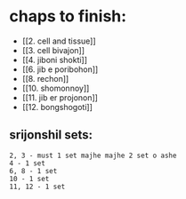 # chaps to finish:
 - [[2. cell and tissue]]
 - [[3. cell bivajon]]
 - [[4. jiboni shokti]]
 - [[6. jib e poribohon]]
 - [[8. rechon]]
 - [[10. shomonnoy]]
 - [[11. jib er projonon]]
 - [[12. bongshogoti]] 
## srijonshil sets:
	2, 3 - must 1 set majhe majhe 2 set o ashe
	4 - 1 set
	6, 8 - 1 set
	10 - 1 set
	11, 12 - 1 set